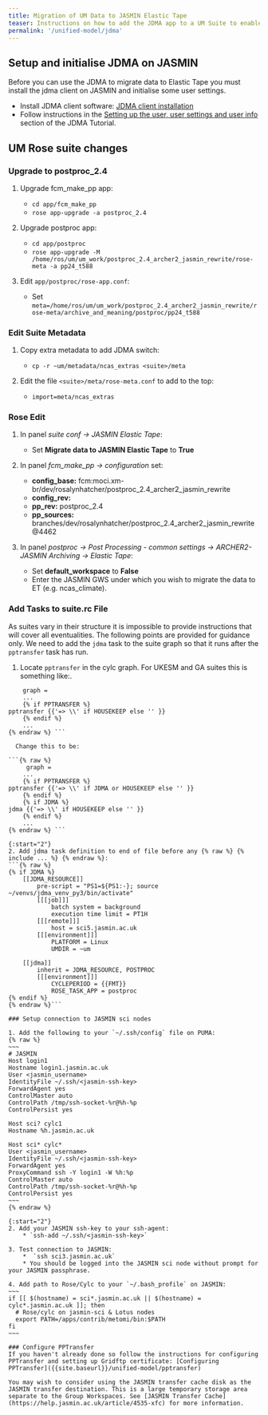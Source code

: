 ```yaml
---
title: Migration of UM Data to JASMIN Elastic Tape
teaser: Instructions on how to add the JDMA app to a UM Suite to enable migration of model data to JASMIN Elastic Tape as part of the UM Workflow. 
permalink: '/unified-model/jdma'
---
```


## Setup and initialise JDMA on JASMIN
Before you can use the JDMA to migrate data to Elastic Tape you must install the jdma client on JASMIN and initialise some user settings.
 
* Install JDMA client software: [JDMA client installation](https://cedadev.github.io/jdma_client/docs/build/html/jdma_client/installation.html)
* Follow instructions in the [Setting up the user, user settings and user info](https://cedadev.github.io/jdma_client/docs/build/html/jdma_client/tutorial.html#setting-up-the-user-user-settings-and-user-info) section of the JDMA Tutorial.

## UM Rose suite changes

### Upgrade to postproc_2.4

1. Upgrade fcm_make_pp app:
    * `cd app/fcm_make_pp`
    * `rose app-upgrade -a postproc_2.4`

2. Upgrade postproc app:
    * `cd app/postproc`
    * `rose app-upgrade -M /home/ros/um/um_work/postproc_2.4_archer2_jasmin_rewrite/rose-meta -a pp24_t588`

3. Edit `app/postproc/rose-app.conf`:
    * Set `meta=/home/ros/um/um_work/postproc_2.4_archer2_jasmin_rewrite/rose-meta/archive_and_meaning/postproc/pp24_t588`
 
### Edit Suite Metadata

1. Copy extra metadata to add JDMA switch:
    * `cp -r ~um/metadata/ncas_extras <suite>/meta`

2. Edit the file `<suite>/meta/rose-meta.conf` to add to the top:
    * `import=meta/ncas_extras`

### Rose Edit

1. In panel *suite conf -> JASMIN Elastic Tape*:  
    * Set **Migrate data to JASMIN Elastic Tape** to **True**

2. In panel *fcm_make_pp -> configuration* set:
    * **config_base:** fcm:moci.xm-br/dev/rosalynhatcher/postproc_2.4_archer2_jasmin_rewrite
    * **config_rev:** <blank>
    * **pp_rev:** postproc_2.4
    * **pp_sources:** branches/dev/rosalynhatcher/postproc_2.4_archer2_jasmin_rewrite@4462

3. In panel *postproc -> Post Processing - common settings -> ARCHER2-JASMIN Archiving -> Elastic Tape*:
    * Set **default_workspace** to **False**
    * Enter the JASMIN GWS under which you wish to migrate the data to ET (e.g. ncas_climate).

### Add Tasks to suite.rc File

As suites vary in their structure it is impossible to provide instructions that will cover all eventualities.  The following points are provided for guidance only.  We need to add the `jdma` task to the suite graph so that it runs after the `pptransfer` task has run.

1. Locate `pptransfer` in the cylc graph. For UKESM and GA suites this is something like:. 
```{% raw %}
    graph =
    ...
    {% if PPTRANSFER %}
pptransfer {{'=> \\' if HOUSEKEEP else '' }}
    {% endif %}
    ...
{% endraw %} ```

  Change this to be:

```{% raw %}
     graph =
    ...
    {% if PPTRANSFER %}
pptransfer {{'=> \\' if JDMA or HOUSEKEEP else '' }}
    {% endif %}
    {% if JDMA %}
jdma {{'=> \\' if HOUSEKEEP else '' }}
    {% endif %}
    ...
{% endraw %} ```

{:start="2"}
2. Add jdma task definition to end of file before any {% raw %} {% include ... %} {% endraw %}:
```{% raw %}
{% if JDMA %}
    [[JDMA_RESOURCE]]
        pre-script = "PS1=${PS1:-}; source ~/venvs/jdma_venv_py3/bin/activate"
        [[[job]]]
            batch system = background
            execution time limit = PT1H
        [[[remote]]]
            host = sci5.jasmin.ac.uk
        [[[environment]]]
            PLATFORM = Linux
            UMDIR = ~um

    [[jdma]]
        inherit = JDMA_RESOURCE, POSTPROC
        [[[environment]]]
            CYCLEPERIOD = {{FMT}}
            ROSE_TASK_APP = postproc
{% endif %}
{% endraw %}```

### Setup connection to JASMIN sci nodes

1. Add the following to your `~/.ssh/config` file on PUMA:
{% raw %}
~~~
# JASMIN
Host login1
Hostname login1.jasmin.ac.uk
User <jasmin_username> 
IdentityFile ~/.ssh/<jasmin-ssh-key>
ForwardAgent yes
ControlMaster auto
ControlPath /tmp/ssh-socket-%r@%h-%p
ControlPersist yes

Host sci? cylc1
Hostname %h.jasmin.ac.uk

Host sci* cylc*
User <jasmin_username>
IdentityFile ~/.ssh/<jasmin-ssh-key>
ForwardAgent yes
ProxyCommand ssh -Y login1 -W %h:%p
ControlMaster auto
ControlPath /tmp/ssh-socket-%r@%h-%p
ControlPersist yes
~~~
{% endraw %}

{:start="2"}
2. Add your JASMIN ssh-key to your ssh-agent:
    * `ssh-add ~/.ssh/<jasmin-ssh-key>`

3. Test connection to JASMIN:
    *  `ssh sci3.jasmin.ac.uk`
    * You should be logged into the JASMIN sci node without prompt for your JASMIN passphrase.

4. Add path to Rose/Cylc to your `~/.bash_profile` on JASMIN:
~~~
if [[ $(hostname) = sci*.jasmin.ac.uk || $(hostname) = cylc*.jasmin.ac.uk ]]; then
  # Rose/cylc on jasmin-sci & Lotus nodes
  export PATH=/apps/contrib/metomi/bin:$PATH
fi
~~~

### Configure PPTransfer
If you haven't already done so follow the instructions for configuring PPTransfer and setting up Gridftp certificate: [Configuring PPTransfer]({{site.baseurl}}/unified-model/pptransfer)

You may wish to consider using the JASMIN transfer cache disk as the JASMIN transfer destination. This is a large temporary storage area separate to the Group Workspaces. See [JASMIN Transfer Cache](https://help.jasmin.ac.uk/article/4535-xfc) for more information.
